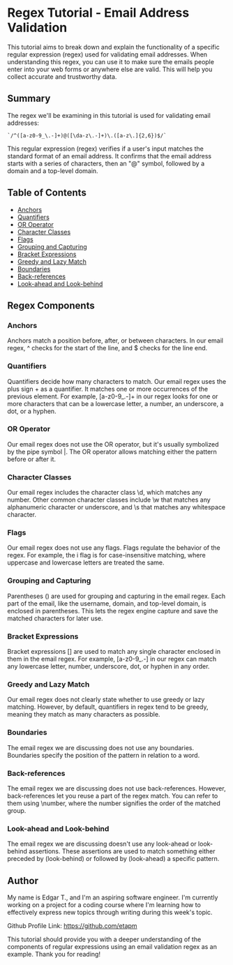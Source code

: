 # Regex Tutorial - Email Address Validation

This tutorial aims to break down and explain the functionality of a specific regular expression (regex) used for validating email addresses. When understanding this regex, you can use it to make sure the emails people enter into your web forms or anywhere else are valid. This will help you collect accurate and trustworthy data.

## Summary

The regex we'll be examining in this tutorial is used for validating email addresses:

    `/^([a-z0-9_\.-]+)@([\da-z\.-]+)\.([a-z\.]{2,6})$/`

This regular expression (regex) verifies if a user's input matches the standard format of an email address. It confirms that the email address starts with a series of characters, then an "@" symbol, followed by a domain and a top-level domain.

## Table of Contents

- [Anchors](#anchors)
- [Quantifiers](#quantifiers)
- [OR Operator](#or-operator)
- [Character Classes](#character-classes)
- [Flags](#flags)
- [Grouping and Capturing](#grouping-and-capturing)
- [Bracket Expressions](#bracket-expressions)
- [Greedy and Lazy Match](#greedy-and-lazy-match)
- [Boundaries](#boundaries)
- [Back-references](#back-references)
- [Look-ahead and Look-behind](#look-ahead-and-look-behind)

## Regex Components

### Anchors

Anchors match a position before, after, or between characters. In our email regex, ^ checks for the start of the line, and $ checks for the line end.

### Quantifiers

Quantifiers decide how many characters to match. Our email regex uses the plus sign + as a quantifier. It matches one or more occurrences of the previous element. For example, [a-z0-9_.-]+ in our regex looks for one or more characters that can be a lowercase letter, a number, an underscore, a dot, or a hyphen.

### OR Operator

Our email regex does not use the OR operator, but it's usually symbolized by the pipe symbol |. The OR operator allows matching either the pattern before or after it.

### Character Classes

Our email regex includes the character class \d, which matches any number. Other common character classes include \w that matches any alphanumeric character or underscore, and \s that matches any whitespace character.

### Flags

Our email regex does not use any flags. Flags regulate the behavior of the regex. For example, the i flag is for case-insensitive matching, where uppercase and lowercase letters are treated the same.

### Grouping and Capturing

Parentheses () are used for grouping and capturing in the email regex. Each part of the email, like the username, domain, and top-level domain, is enclosed in parentheses. This lets the regex engine capture and save the matched characters for later use.

### Bracket Expressions

Bracket expressions [] are used to match any single character enclosed in them in the email regex. For example, [a-z0-9_.-] in our regex can match any lowercase letter, number, underscore, dot, or hyphen in any order.

### Greedy and Lazy Match

Our email regex does not clearly state whether to use greedy or lazy matching. However, by default, quantifiers in regex tend to be greedy, meaning they match as many characters as possible.

### Boundaries

The email regex we are discussing does not use any boundaries. Boundaries specify the position of the pattern in relation to a word.

### Back-references

The email regex we are discussing does not use back-references. However, back-references let you reuse a part of the regex match. You can refer to them using \number, where the number signifies the order of the matched group.

### Look-ahead and Look-behind

The email regex we are discussing doesn't use any look-ahead or look-behind assertions. These assertions are used to match something either preceded by (look-behind) or followed by (look-ahead) a specific pattern.

## Author

My name is Edgar T., and I'm an aspiring software engineer. I'm currently working on a project for a coding course where I'm learning how to effectively express new topics through writing during this week's topic.

Github Profile Link: https://github.com/etapm

This tutorial should provide you with a deeper understanding of the components of regular expressions using an email validation regex as an example. Thank you for reading!
